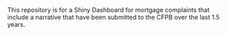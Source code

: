 This repository is for a Shiny Dashboard for mortgage complaints that include a narrative that have been submitted to the CFPB over the last 1.5 years.
